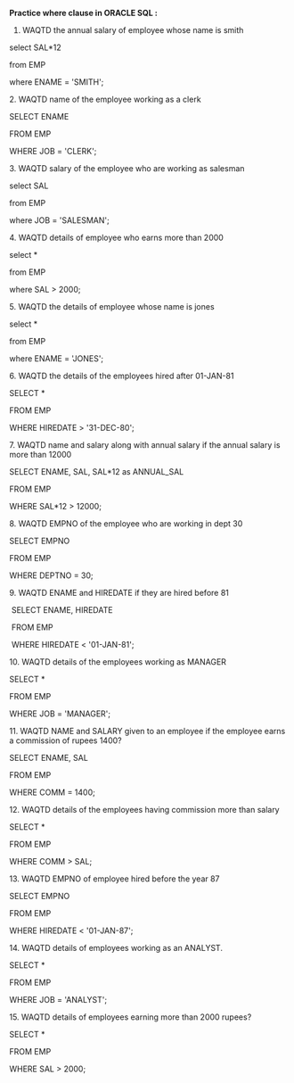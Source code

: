 **Practice where clause in ORACLE SQL :**



1. WAQTD the annual salary of employee whose name is smith

select SAL\*12

from EMP

where ENAME = 'SMITH';



2\. WAQTD name of the employee working as a clerk



SELECT ENAME 

FROM EMP

WHERE JOB = 'CLERK';



3\. WAQTD salary of the employee who are working as salesman



select SAL 

from EMP

where JOB = 'SALESMAN';



4\. WAQTD details of employee who earns more than 2000



select \* 

from EMP

where SAL > 2000;



5\. WAQTD the details of employee whose name is jones



select \* 

from EMP

where ENAME = 'JONES';



6\. WAQTD the details of the employees hired after 01-JAN-81



SELECT \* 

FROM EMP 

WHERE HIREDATE > '31-DEC-80';



7\. WAQTD name and salary along with annual salary if the annual salary is more than 12000



SELECT ENAME, SAL, SAL\*12 as ANNUAL\_SAL

FROM EMP

WHERE SAL\*12 > 12000;



8\. WAQTD EMPNO of the employee who are working in dept 30



SELECT EMPNO

FROM EMP

WHERE DEPTNO = 30;



9\. WAQTD ENAME and HIREDATE if they are hired before 81



&nbsp;SELECT ENAME, HIREDATE

&nbsp;FROM EMP 

&nbsp;WHERE HIREDATE < '01-JAN-81';



10\. WAQTD details of the employees working as MANAGER



SELECT \*

FROM EMP

WHERE JOB = 'MANAGER';



11\. WAQTD NAME and SALARY given to an employee if the employee earns a commission of rupees 1400?



SELECT ENAME, SAL

FROM EMP

WHERE COMM = 1400;



12\. WAQTD details of the employees having commission more than salary



SELECT \*

FROM EMP

WHERE COMM > SAL;



13\. WAQTD EMPNO of employee hired before the year 87



SELECT EMPNO 

FROM EMP

WHERE HIREDATE < '01-JAN-87';



14\. WAQTD details of employees working as an ANALYST.



SELECT \*

FROM EMP

WHERE JOB = 'ANALYST';



15\. WAQTD details of employees earning more than 2000 rupees?



SELECT \*

FROM EMP

WHERE SAL > 2000;











